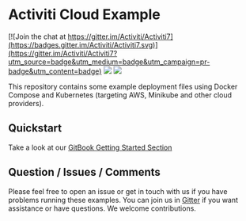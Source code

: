 # Activiti Cloud Example

[![Join the chat at https://gitter.im/Activiti/Activiti7](https://badges.gitter.im/Activiti/Activiti7.svg)](https://gitter.im/Activiti/Activiti7?utm_source=badge&utm_medium=badge&utm_campaign=pr-badge&utm_content=badge)
[![](https://img.shields.io/hexpm/l/plug.svg)](https://github.com/Activiti/Activiti/blob/master/LICENSE.txt)
[![](https://cla-assistant.io/readme/badge/Activiti/Activiti)](https://cla-assistant.io/Activiti/Activiti)

This repository contains some example deployment files using Docker Compose and Kubernetes (targeting AWS, Minikube and other cloud providers).


## Quickstart

Take a look at our [GitBook Getting Started Section](https://activiti.gitbooks.io/activiti-7-developers-guide/content/getting-started/getting-started.html)


## Question / Issues / Comments
Please feel free to open an issue or get in touch with us if you have problems running these
examples. You can join us in [Gitter](https://gitter.im/Activiti/Activiti7) if you want assistance or have questions.
We welcome contributions.  
